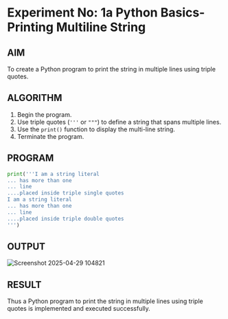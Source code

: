 # Experiment No: 1a Python Basics- Printing Multiline String

## AIM  
To create a Python program to print the string in multiple lines using triple quotes.

## ALGORITHM  
1. Begin the program.  
2. Use triple quotes (`'''` or `"""`) to define a string that spans multiple lines.  
3. Use the `print()` function to display the multi-line string.  
4. Terminate the program.

## PROGRAM
```python
print('''I am a string literal
... has more than one
... line
....placed inside triple single quotes
I am a string literal
... has more than one
... line
....placed inside triple double quotes
''')
```
## OUTPUT
![Screenshot 2025-04-29 104821](https://github.com/user-attachments/assets/04bfc9b8-fd40-4948-9641-a8c093f6b307)

## RESULT
Thus a Python program to print the string in multiple lines using triple quotes is implemented and executed successfully.
